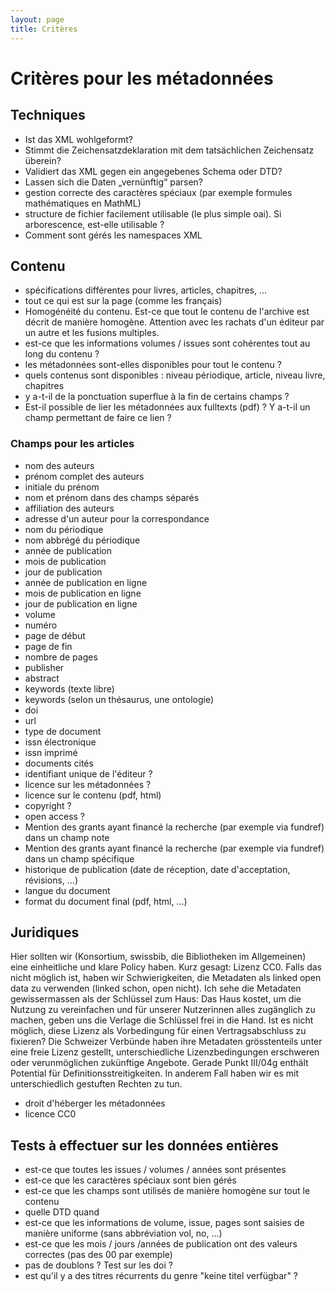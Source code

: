 ```yaml
---
layout: page
title: Critères
---
```


# Critères pour les métadonnées

## Techniques

 * Ist das XML wohlgeformt?
 * Stimmt die Zeichensatzdeklaration mit dem tatsächlichen Zeichensatz überein?
 * Validiert das XML gegen ein angegebenes Schema oder DTD?
 * Lassen sich die Daten „vernünftig“ parsen?
 * gestion correcte des caractères spéciaux (par exemple formules mathématiques en MathML)
 * structure de fichier facilement utilisable (le plus simple oai). Si arborescence, est-elle utilisable ?
 * Comment sont gérés les namespaces XML


## Contenu


* spécifications différentes pour livres, articles, chapitres, ...
* tout ce qui est sur la page (comme les français)
* Homogénéité du contenu. Est-ce que tout le contenu de l'archive est décrit de manière homogène. Attention avec les rachats d'un éditeur par un autre et les fusions multiples.
* est-ce que les informations volumes / issues sont cohérentes tout au long du contenu ?
* les métadonnées sont-elles disponibles pour tout le contenu ?
* quels contenus sont disponibles : niveau périodique, article, niveau livre, chapitres
* y a-t-il de la ponctuation superflue à la fin de certains champs ?
* Est-il possible de lier les métadonnées aux fulltexts (pdf) ? Y a-t-il un champ permettant de faire ce lien ?


### Champs pour les articles

 * nom des auteurs
 * prénom complet des auteurs
 * initiale du prénom
 * nom et prénom dans des champs séparés
 * affiliation des auteurs
 * adresse d'un auteur pour la correspondance
 * nom du périodique
 * nom abbrégé du périodique
 * année de publication
 * mois de publication
 * jour de publication
 * année de publication en ligne
 * mois de publication en ligne
 * jour de publication en ligne
 * volume
 * numéro
 * page de début
 * page de fin
 * nombre de pages
 * publisher
 * abstract
 * keywords (texte libre)
 * keywords (selon un thésaurus, une ontologie)
 * doi
 * url
 * type de document
 * issn électronique
 * issn imprimé
 * documents cités
 * identifiant unique de l'éditeur ?
 * licence sur les métadonnées ?
 * licence sur le contenu (pdf, html)
 * copyright ?
 * open access ?
 * Mention des grants ayant financé la recherche (par exemple via fundref) dans un champ note
 * Mention des grants ayant financé la recherche (par exemple via fundref) dans un champ spécifique
 * historique de publication (date de réception, date d'acceptation, révisions, ...)
 * langue du document
 * format du document final (pdf, html, …)


## Juridiques

Hier sollten wir (Konsortium, swissbib, die Bibliotheken im Allgemeinen) eine einheitliche und klare
Policy haben. Kurz gesagt: Lizenz CC0. Falls das nicht möglich ist, haben wir Schwierigkeiten, die
Metadaten als linked open data zu verwenden (linked schon, open nicht). Ich sehe die Metadaten
gewissermassen als der Schlüssel zum Haus: Das Haus kostet, um die Nutzung zu vereinfachen und
für unserer Nutzerinnen alles zugänglich zu machen, geben uns die Verlage die Schlüssel frei in die
Hand. Ist es nicht möglich, diese Lizenz als Vorbedingung für einen Vertragsabschluss zu fixieren? Die
Schweizer Verbünde haben ihre Metadaten grösstenteils unter eine freie Lizenz gestellt,
unterschiedliche Lizenzbedingungen erschweren oder verunmöglichen zukünftige Angebote. Gerade
Punkt III/04g enthält Potential für Definitionsstreitigkeiten.
In anderem Fall haben wir es mit unterschiedlich gestuften Rechten zu tun.

 * droit d'héberger les métadonnées
 * licence CC0

## Tests à effectuer sur les données entières

 * est-ce que toutes les issues / volumes / années sont présentes
 * est-ce que les caractères spéciaux sont bien gérés
 * est-ce que les champs sont utilisés de manière homogène sur tout le contenu
 * quelle DTD quand
 * est-ce que les informations de volume, issue, pages sont saisies de manière uniforme (sans abbréviation vol, no, ...)
 * est-ce que les mois / jours /années de publication ont des valeurs correctes (pas des 00 par exemple)
 * pas de doublons ? Test sur les doi ?
 * est qu'il y a des titres récurrents du genre "keine titel verfügbar" ?
